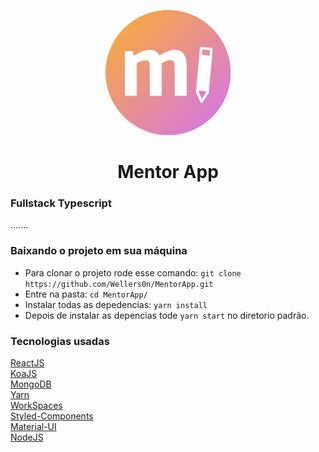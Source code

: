 <p align="center">
   <img src="./images/MentorApp.png" height="200px" />
</p>
<p>
   <h1 align="center">Mentor App</h1>
<p/>

### Fullstack Typescript
  .......

### Baixando o projeto em sua máquina

- Para clonar o projeto rode esse comando: `git clone https://github.com/Wellers0n/MentorApp.git`
- Entre na pasta: `cd MentorApp/`
- Instalar todas as depedencias: `yarn install`
- Depois de instalar as depencias tode `yarn start` no diretorio padrão.

### Tecnologias usadas

[ReactJS](https://reactjs.org/)<br/>
[KoaJS](https://koajs.com/)<br/>
[MongoDB](https://www.mongodb.com/)<br/>
[Yarn](https://yarnpkg.com/en/)<br/>
[WorkSpaces](https://yarnpkg.com/lang/en/docs/workspaces/)<br/>
[Styled-Components](https://www.styled-components.com/)<br/>
[Material-UI](https://material-ui.com/)<br/>
[NodeJS](https://nodejs.org/en/)<br/>
